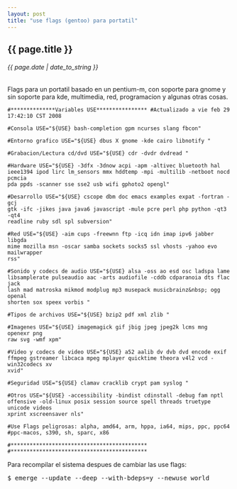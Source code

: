 ```yaml
---
layout: post
title: "use flags (gentoo) para portatil"
---
```


## {{ page.title }}
###### {{ page.date | date_to_string }}

Flags para un portatil basado en un pentium-m, con soporte para gnome y sin soporte para kde, multimedia, red, programacion y algunas otras cosas.

    #**************Variables USE**************** #Actualizado a vie feb 29
    17:42:10 CST 2008
    
    #Consola USE="${USE} bash-completion gpm ncurses slang fbcon"
    
    #Entorno grafico USE="${USE} dbus X gnome -kde cairo libnotify "
    
    #Grabacion/Lectura cd/dvd USE="${USE} cdr -dvdr dvdread "
    
    #Hardware USE="${USE} -3dfx -3dnow acpi -apm -altivec bluetooth hal
    ieee1394 ipod lirc lm_sensors mmx hddtemp -mpi -multilib -netboot nocd pcmcia
    pda ppds -scanner sse sse2 usb wifi gphoto2 opengl"
    
    #Desarrollo USE="${USE} cscope dbm doc emacs examples expat -fortran -gcj
    gtk -ifc -jikes java java6 javascript -mule pcre perl php python -qt3 -qt4
    readline ruby sdl spl subversion"
    
    #Red USE="${USE} -aim cups -freewnn ftp -icq idn imap ipv6 jabber libgda
    mime mozilla msn -oscar samba sockets socks5 ssl vhosts -yahoo evo mailwrapper
    rss"
    
    #Sonido y codecs de audio USE="${USE} alsa -oss ao esd osc ladspa lame
    libsamplerate pulseaudio aac -arts audiofile -cddb cdparanoia dts flac jack
    lash mad matroska mikmod modplug mp3 musepack musicbrainz&nbsp; ogg openal
    shorten sox speex vorbis "
    
    #Tipos de archivos USE="${USE} bzip2 pdf xml zlib "
    
    #Imagenes USE="${USE} imagemagick gif jbig jpeg jpeg2k lcms mng openexr png
    raw svg -wmf xpm"
    
    #Video y codecs de video USE="${USE} a52 aalib dv dvb dvd encode exif
    ffmpeg gstreamer libcaca mpeg mplayer quicktime theora v4l2 vcd -win32codecs xv
    xvid"
    
    #Seguridad USE="${USE} clamav cracklib crypt pam syslog "
    
    #Otros USE="${USE} -accessibility -bindist cdinstall -debug fam nptl
    offensive -old-linux posix session source spell threads truetype unicode videos
    xprint xscreensaver nls"
    
    #Use Flags peligrosas: alpha, amd64, arm, hppa, ia64, mips, ppc, ppc64
    #ppc-macos, s390, sh, sparc, x86 
    
    #*******************************************
    #*******************************************
        
Para recompilar el sistema despues de cambiar las use flags:

<pre class="sh_sh">
$ emerge --update --deep --with-bdeps=y --newuse world
</pre>
